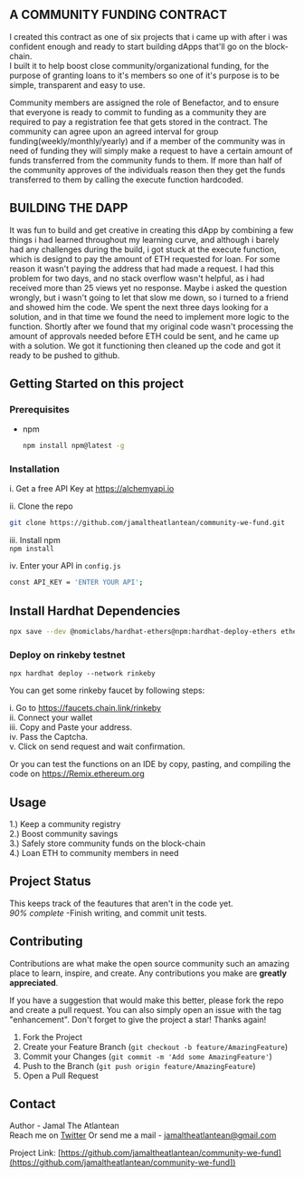 ## A COMMUNITY FUNDING CONTRACT
I created this contract as one of six projects that i came up with after i was confident enough and ready to start building dApps that'll go on the block-chain.                                                                                                                                                     
I built it to help boost close community/organizational funding, for the purpose of granting loans to it's members so one of it's purpose is to be simple, transparent and easy to use.

Community members are assigned the role of Benefactor, and to ensure that everyone is ready to commit to funding as a community they are required to pay a registration
fee that gets stored in the contract.
The community can agree upon an agreed interval for group funding(weekly/monthly/yearly) and if a member of the community was in need of funding
they will simply make a request to have a certain amount of funds transferred from the community funds to them. If more than half of the 
community approves of the individuals reason then they get the funds transferred to them by calling the execute function hardcoded.                        

## BUILDING THE DAPP

It was fun to build and get creative in creating this dApp by combining a few things i had learned throughout my learning curve, and although i barely had any challenges during the build, i got stuck at the execute function, which is designd to pay the amount of ETH requested for loan. For some reason it wasn't paying the address that had made a request. I had this problem for two days, and no stack overflow wasn't helpful, as i had received more than 25 views yet no response. Maybe i asked the question wrongly, but i wasn't going to let that slow me down, so i turned to a friend and showed him the code. We spent the next three days looking for a solution, and in that time we found the need to implement more logic to the function. Shortly after we found that my original code wasn't processing the amount of approvals needed before ETH could be sent, and he came up with a solution. We got it functioning then cleaned up the code and got it ready to be pushed to github.


## Getting Started on this project
### Prerequisites
* npm
  ```sh
  npm install npm@latest -g
  ```
  
  
### Installation
  i. Get a free API Key at https://alchemyapi.io
  
  ii. Clone the repo
   ```sh
   git clone https://github.com/jamaltheatlantean/community-we-fund.git
   ```
   iii. Install npm                                                                                                                                     
    ```
    npm install
    ```
                                                                                                                                                           
   iv. Enter your API in `config.js`
   ```sh
   const API_KEY = 'ENTER YOUR API';
   ```
   
   ## Install Hardhat Dependencies
  ```sh
  npx save --dev @nomiclabs/hardhat-ethers@npm:hardhat-deploy-ethers ethers @nomiclabs/hardhat-etherscan @nomiclabs/hardhat-waffle chai ethereum-waffle hardhat hardhat-contract-sizer hardhat-deploy hardhat-gas-reporter prettier prettier-plugin-solidity solhint solidity-coverage dotenv
  ```
   
### Deploy on rinkeby testnet
  ```
  npx hardhat deploy --network rinkeby
  ```
  
  You can get some rinkeby faucet by following steps:
  
  i. Go to https://faucets.chain.link/rinkeby                                                                                                               
  ii. Connect your wallet                                                                                                                                   
  iii. Copy and Paste your address.                                                                                                                         
  iv. Pass the Captcha.                                                                                                                                     
  v. Click on send request and wait confirmation.                                                                                                           
  
  Or you can test the functions on an IDE by copy, pasting, and compiling the code on https://Remix.ethereum.org
   
 ## Usage
 
1.) Keep a community registry                                                                                                                               
2.) Boost community savings                                                                                                                                 
3.) Safely store community funds on the block-chain                                                                                                         
4.) Loan ETH to community members in need                                                                                                                    
  
  
## Project Status
This keeps track of the feautures that aren't in the code yet.                                                                                             
*90% complete*
-Finish writing, and commit unit tests.


 ## Contributing

  Contributions are what make the open source community such an amazing place to learn, inspire, and create. Any contributions you make are **greatly appreciated**.

  If you have a suggestion that would make this better, please fork the repo and create a pull request. You can also simply open an issue with the tag       "enhancement".
  Don't forget to give the project a star! Thanks again!

  1. Fork the Project
  2. Create your Feature Branch (`git checkout -b feature/AmazingFeature`)
  3. Commit your Changes (`git commit -m 'Add some AmazingFeature'`)
  4. Push to the Branch (`git push origin feature/AmazingFeature`)
  5. Open a Pull Request

  
  ## Contact

Author - Jamal The Atlantean                                                                                                                           
Reach me on [Twitter](https://twitter.com/ThatAtlantean)
Or send me a mail - jamaltheatlantean@gmail.com

Project Link: [https://github.com/jamaltheatlantean/community-we-fund](https://github.com/jamaltheatlantean/community-we-fund])
  
